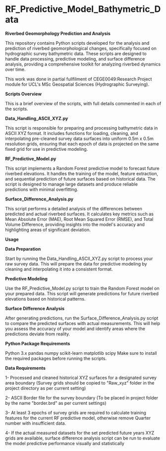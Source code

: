 # RF_Predictive_Model_Bathymetric_Data

**Riverbed Geomorphology Prediction and Analysis**

This repository contains Python scripts developed for the analysis and prediction of riverbed geomorphological changes, specifically focused on hydrographic survey bathymetric data. These scripts are designed to handle data processing, predictive modeling, and surface difference analysis, providing a comprehensive toolkit for analyzing riverbed dynamics over time.

This work was done in partial fullfilment of CEGE0049:Research Project module for UCL's MSc Geospatial Sciences (Hydrographic Surveying). 

**Scripts Overview**

This is a brief overview of the scripts, with full details commented in each of the scripts.

**Data_Handling_ASCII_XYZ.py**

This script is responsible for preparing and processing bathymetric data in ASCII XYZ format. It includes functions for loading, cleaning, and interpolating pre-cleaned survey data surfaces into uniform 0.5m x 0.5m resolution grids, ensuring that each epoch of data is projected on the same fixed grid for use in predictive modeling.

**RF_Predictive_Model.py**

This script implements a Random Forest predictive model to forecast future riverbed elevations. It handles the training of the model, feature extraction, and sequential prediction of future surfaces based on historical data. The script is designed to manage large datasets and produce reliable predictions with minimal overfitting.

**Surface_Difference_Analysis.py**

This script performs a detailed analysis of the differences between predicted and actual riverbed surfaces. It calculates key metrics such as Mean Absolute Error (MAE), Root Mean Squared Error (RMSE), and Total Volume Difference, providing insights into the model's accuracy and highlighting areas of significant deviation.

**Usage**

**Data Preparation**

Start by running the Data_Handling_ASCII_XYZ.py script to process your raw survey data. This will prepare the data for predictive modeling by cleaning and interpolating it into a consistent format.

**Predictive Modeling**

Use the RF_Predictive_Model.py script to train the Random Forest model on your prepared data. This script will generate predictions for future riverbed elevations based on historical patterns.

**Surface Difference Analysis**

After generating predictions, run the Surface_Difference_Analysis.py script to compare the predicted surfaces with actual measurements. This will help you assess the accuracy of your model and identify areas where the predictions deviate from reality.

**Python Package Requirements**

Python 3.x
pandas
numpy
scikit-learn
matplotlib
scipy
Make sure to install the required packages before running the scripts.

**Data Requirements**

1- Processed and cleaned historical XYZ surfaces for a designated survey area boundary (Survey grids should be copied to "Raw_xyz" folder in the project directory as per current setting)

2- ASCII Border file for the survey boundary (To be placed in project folder by the name "border.brd" as per current settings)

3- At least 3 epochs of survey grids are required to calculate training features for the current RF predictive model, otherwise remove Quarter number with insufficient data.

4- If the actual measured datasets for the set predicted future years XYZ grids are available, surface difference analysis script can be run to evaluate the model predictive performance visually and statistically

